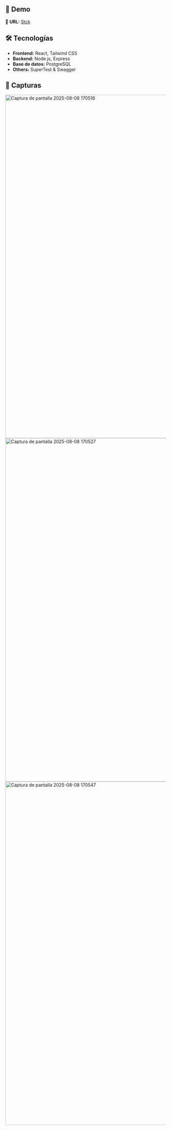 ## 🚀 Demo
🔗 **URL:** [Stck](https://admin-productos-pern.vercel.app)

## 🛠️ Tecnologías
- **Frontend:** React, Tailwind CSS
- **Backend:** Node.js, Express
- **Base de datos:** PostgreSQL
- **Others:** SuperTest & Swagger

## 📸 Capturas
<img width="1919" height="1079" alt="Captura de pantalla 2025-08-08 170516" src="https://github.com/user-attachments/assets/d02caae8-f0bf-4e7b-b658-8fb9767a6b76" />
<img width="1919" height="1079" alt="Captura de pantalla 2025-08-08 170527" src="https://github.com/user-attachments/assets/dccf77a9-7fc5-4bc0-814d-fa526e06fda1" />
<img width="1918" height="1079" alt="Captura de pantalla 2025-08-08 170547" src="https://github.com/user-attachments/assets/44b26132-bda0-43ae-9eae-8ca14bc0367a" />
